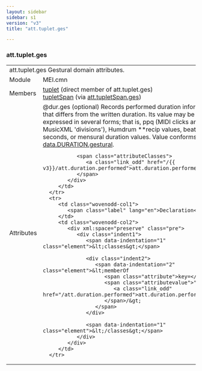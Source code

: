 ```yaml
---
layout: sidebar
sidebar: s1
version: "v3"
title: "att.tuplet.ges"

---
```


<div class="classSpec att">
   <h3 id="att.tuplet.ges">att.tuplet.ges</h3>
   <table class="wovenodd">
      <tr>
         <td colspan="2" class="wovenodd-col2">
            <span class="label">att.tuplet.ges</span> Gestural domain attributes.
         </td>
      </tr>
      <tr>
         <td class="wovenodd-col1">
            <span class="label" lang="en">Module</span>
         </td>
         <td class="wovenodd-col2">MEI.cmn</td>
      </tr>
      <tr>
         <td class="wovenodd-col1">
            <span class="label" lang="en">Members</span>
         </td>
         <td class="wovenodd-col2">
            <div class="parent">
               <div>
                  <a class="link_odd_elementSpec" href="/{{ v3}}/tuplet">tuplet</a> (direct member of att.tuplet.ges)
               </div>
               <div>
                  <a class="link_odd_elementSpec" href="/{{ v3}}/tupletSpan">tupletSpan</a>
                  <span> (via 
                     <a class="link_odd_classSpec" href="/{{ v3}}/att.tupletSpan.ges">att.tupletSpan.ges</a>)
                  </span>
               </div>
            </div>
         </td>
      </tr>
      <tr>
         <td class="wovenodd-col1">
            <span class="label" lang="en">Attributes</span>
         </td>
         <td class="wovenodd-col2">
            <div class="attributeDef">
               <span class="attribute">@dur.ges</span>
               <span class="attributeUsage">(optional)</span>
               <span class="attributeDesc">Records performed duration information that differs from the written duration. Its
                  value may be expressed in several forms; that is, ppq (MIDI clicks and MusicXML
                  'divisions'), Humdrum **recip values, beats, seconds, or mensural duration
                  values.
               </span>
               Value conforms to 
               <a class="link_odd_classSpec" href="/{{ v3}}/data.DURATION.gestural">data.DURATION.gestural</a>.
               
               <span class="attributeClasses">
                  <a class="link_odd" href="/{{ v3}}/att.duration.performed">att.duration.performed</a>
               </span>
            </div>
         </td>
      </tr>
      <tr>
         <td class="wovenodd-col1">
            <span class="label" lang="en">Declaration</span>
         </td>
         <td class="wovenodd-col2">
            <div xml:space="preserve" class="pre">
               <div class="indent1">
                  <span data-indentation="1" class="element">&lt;classes&gt;</span>
                  
                  <div class="indent2">
                     <span data-indentation="2" class="element">&lt;memberOf 
                        <span class="attribute">key=</span>
                        <span class="attributevalue">"
                           <a class="link_odd" href="/att.duration.performed">att.duration.performed</a>"
                        </span>/&gt;
                     </span>
                  </div>
                  
                  <span data-indentation="1" class="element">&lt;/classes&gt;</span>
               </div>
            </div>
         </td>
      </tr>
   </table>
</div>
